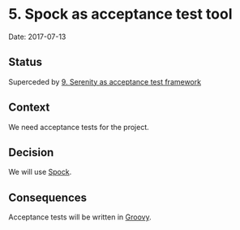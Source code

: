 # 5. Spock as acceptance test tool

Date: 2017-07-13

## Status

Superceded by [9. Serenity as acceptance test framework](0009-serenity-as-acceptance-test-framework.md)

## Context

We need acceptance tests for the project.

## Decision

We will use [Spock](http://spockframework.org/).

## Consequences

Acceptance tests will be written in [Groovy](http://www.groovy-lang.org/).
